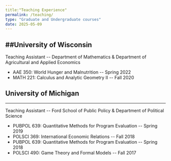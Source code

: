 ```yaml
---
title:"Teaching Experience"
permalink: /teaching/
type: "Graduate and Undergraduate courses"
date: 2025-05-09
---
```

##University of Wisconsin
---
Teaching Assistant -- Department of Mathematics & Department of Agricultural and Applied Economics

- AAE 350: World Hunger and Malnutrition -- Spring 2022
- MATH 221: Calculus and Analytic Geometry II -- Fall 2020


## University of Michigan
---

Teaching Assistant -- Ford School of Public Policy & Department of Political Science

- PUBPOL 639: Quantitative Methods for Program Evaluation -- Spring 2019
- POLSCI 369: International Economic Relations -- Fall 2018
- PUBPOL 639: Quantitative Methods for Program Evaluation -- Spring 2018
- POLSCI 490: Game Theory and Formal Models -- Fall 2017



